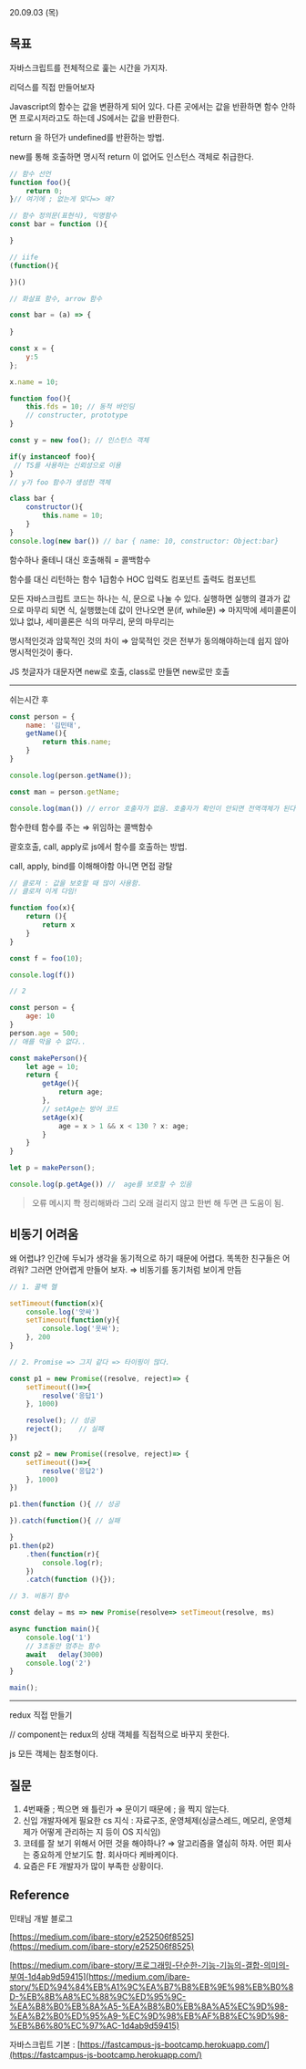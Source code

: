 20.09.03 (목)

## 목표

자바스크립트를 전체적으로 훑는 시간을 가지자.

리덕스를 직접 만들어보자 

Javascript의 함수는 값을 변환하게 되어 있다. 다른 곳에서는 값을 반환하면 함수 안하면 프로시저라고도 하는데 JS에서는 값을 반환한다.

return 을 하던가 undefined를 반환하는 방법.

new를 통해  호출하면 명시적 return 이 없어도 인스턴스 객체로 취급한다.

```jsx
// 함수 선언
function foo(){
	return 0;
}// 여기에 ; 없는게 맞다=> 왜?

// 함수 정의문(표현식), 익명함수
const bar = function (){

}

// iife
(function(){

})()

// 화살표 함수, arrow 함수

const bar = (a) => {
	
}

const x = {
	y:5
};

x.name = 10;

function foo(){
	this.fds = 10; // 동적 바인딩
	// constructer, prototype
}

const y = new foo(); // 인스턴스 객체

if(y instanceof foo){
 // TS를 사용하는 신뢰성으로 이용
}
// y가 foo 함수가 생성한 객체

class bar {
	constructor(){
		this.name = 10;
	}
}
console.log(new bar()) // bar { name: 10, constructor: Object:bar}
```

함수하나 줄테니 대신 호출해줘 = 콜백함수

함수를 대신 리턴하는 함수 1급함수  HOC 입력도 컴포넌트 출력도 컴포넌트

모든 자바스크립트 코드는 하나는 식, 문으로 나눌 수 있다. 실행하면 실행의 결과가 값으로 마무리 되면 식, 실행했는데 값이 안나오면 문(if, while문) ⇒ 마지막에 세미콜론이 있냐 없냐, 세미콜론은 식의 마무리, 문의 마무리는 

명시적인것과 암묵적인 것의 차이 ⇒ 암묵적인 것은 전부가 동의해야하는데 쉽지 않아 명시적인것이 좋다.

JS 첫글자가 대문자면 new로 호출,  class로 만들면 new로만 호출

---

쉬는시간 후

```jsx
const person = {
	name: '김민태',
	getName(){
		return this.name;
	}
}

console.log(person.getName());

const man = person.getName;

console.log(man()) // error 호출자가 없음. 호출자가 확인이 안되면 전역객체가 된다. 
```

함수한테 함수를 주는 ⇒ 위임하는 콜백함수

괄호호출, call, apply로 js에서 함수를 호출하는 방법.

call, apply, bind를 이해해야함 아니면 면접 광탈

```jsx
// 클로져 : 값을 보호할 때 많이 사용함.
// 클로져 이게 다임!

function foo(x){
	return (){
		return x
	}
}

const f = foo(10);

console.log(f())

// 2

const person = {
	age: 10
} 
person.age = 500;
// 애를 막을 수 없다..

const makePerson(){
	let age = 10;
	return {
		getAge(){
			return age;
		},
		// setAge는 방어 코드
		setAge(x){
			age = x > 1 && x < 130 ? x: age;
		}
	}
}

let p = makePerson();

console.log(p.getAge()) //  age를 보호할 수 있음
```

> 오류 메시지 쫙 정리해봐라 그리 오래 걸리지 않고 한번 해 두면 큰 도움이 됨.

## 비동기 어려움

왜 어렵냐? 인간에 두뇌가 생각을 동기적으로 하기 때문에 어렵다. 똑똑한 친구들은 어려워? 그러면 안어렵게 만들어 보자. ⇒ 비동기를 동기처럼 보이게 만듬

```jsx
// 1. 콜백 헬

setTimeout(function(x){
	console.log('앗싸')
	setTimeout(function(y){
		console.log('웃싸');
	}, 200
}

// 2. Promise => 그지 같다 => 타이핑이 많다.

const p1 = new Promise((resolve, reject)=> {
	setTimeout(()=>{
		resolve('응답1')
	}, 1000)

	resolve(); // 성공
	reject();	 // 실패
})

const p2 = new Promise((resolve, reject)=> {
	setTimeout(()=>{
		resolve('응답2')
	}, 1000)
})

p1.then(function (){ // 성공

}).catch(function(){ // 실패

}
p1.then(p2)
	.then(function(r){
		console.log(r);
	})
	.catch(function (){});

// 3. 비동기 함수

const delay = ms => new Promise(resolve=> setTimeout(resolve, ms)

async function main(){
	console.log('1')
	// 3초동안 멈추는 함수
	await	delay(3000)
	console.log('2')
}

main();

```

---

redux 직접 만들기

// component는 redux의 상태 객체를 직접적으로 바꾸지 못한다.

js 모든 객체는 참조형이다. 

## 질문

1. 4번째줄 ; 찍으면 왜 틀린가 ⇒ 문이기 때문에 ; 을 찍지 않는다.
2. 신입 개발자에게 필요한 cs 지식 : 자료구조, 운영체제(싱글스레드, 메모리, 운영체제가 어떻게 관리하는 지 등이 OS 지식임)
3. 코테를 잘 보기 위해서 어떤 것을 해야하나? ⇒ 알고리즘을 열심히 하자. 어떤 회사는 중요하게 안보기도 함. 회사마다 케바케이다.
4. 요즘은 FE 개발자가 많이 부족한 상황이다.

## Reference

민태님 개발 블로그

[https://medium.com/ibare-story/e252506f8525](https://medium.com/ibare-story/e252506f8525)

[https://medium.com/ibare-story/프로그래밍-단순한-기능-기능의-결합-의미의-부여-1d4ab9d59415](https://medium.com/ibare-story/%ED%94%84%EB%A1%9C%EA%B7%B8%EB%9E%98%EB%B0%8D-%EB%8B%A8%EC%88%9C%ED%95%9C-%EA%B8%B0%EB%8A%A5-%EA%B8%B0%EB%8A%A5%EC%9D%98-%EA%B2%B0%ED%95%A9-%EC%9D%98%EB%AF%B8%EC%9D%98-%EB%B6%80%EC%97%AC-1d4ab9d59415)

자바스크립트 기본 : [https://fastcampus-js-bootcamp.herokuapp.com/](https://fastcampus-js-bootcamp.herokuapp.com/)
